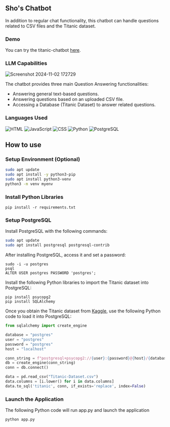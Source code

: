 ## Sho's Chatbot
In addition to regular chat functionality, this chatbot can handle questions related to CSV files and the Titanic dataset.

### Demo
You can try the titanic-chatbot [here](https://shochatbot.com/).

### LLM Capabilities

![Screenshot 2024-11-02 172729](https://github.com/user-attachments/assets/d131f1d9-ba18-415b-8a45-811c003e5be8)

The chatbot provides three main Question Answering functionalities:
- Answering general text-based questions.
- Answering questions based on an uploaded CSV file.
- Accessing a Database (Titanic Dataset) to answer related questions.

### Languages Used
![HTML](https://img.shields.io/badge/HTML-E34F26?style=for-the-badge&logo=html5&logoColor=white)
![JavaScript](https://img.shields.io/badge/JavaScript-F7DF1E?style=for-the-badge&logo=javascript&logoColor=black)
![CSS](https://img.shields.io/badge/CSS-1572B6?style=for-the-badge&logo=css3&logoColor=white)
![Python](https://img.shields.io/badge/Python-3776AB?style=for-the-badge&logo=python&logoColor=white)
![PostgreSQL](https://img.shields.io/badge/PostgreSQL-4169E1?style=for-the-badge&logo=postgresql&logoColor=white)

## How to use

### Setup Environment (Optional)
```bash
sudo apt update
sudo apt install -y python3-pip
sudo apt install python3-venv
python3 -m venv myenv
```

### Install Python Libraries
```
pip install -r requirements.txt
```
### Setup PostgreSQL
Install PostgreSQL with the following commands:
```bash
sudo apt update
sudo apt install postgresql postgresql-contrib
```

After installing PostgreSQL, access it and set a password:
```
sudo -i -u postgres
psql
ALTER USER postgres PASSWORD 'postgres';
```

Install the following Python libraries to import the Titanic dataset into PostgreSQL:
```
pip install psycopg2
pip install SQLAlchemy
```

 
Once you obtain the Titanic dataset from [Kaggle](https://www.kaggle.com/datasets/yasserh/titanic-dataset), use the following Python code to load it into PostgreSQL:
```python
from sqlalchemy import create_engine 

database = "postgres"
user = "postgres"
password = "postgres"
host = "localhost"

conn_string = f"postgresql+psycopg2://{user}:{password}@{host}/{database}"
db = create_engine(conn_string)
conn = db.connect() 

data = pd.read_csv("Titanic-Dataset.csv") 
data.columns = [i.lower() for i in data.columns]
data.to_sql('titanic', conn, if_exists='replace', index=False) 
```
### Launch the Application
The following Python code will run app.py and launch the application
```
python app.py
```

